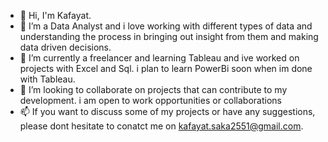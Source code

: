 - 👋 Hi, I'm Kafayat.
- 👀 I’m a Data Analyst and i love working with different types of data and understanding the process in bringing out insight from them and making data driven decisions. 
- 🌱 I’m currently a freelancer and learning Tableau and ive worked on projects with Excel and Sql. i plan to learn PowerBi soon when im done with Tableau.
- 💞️ I’m looking to collaborate on projects that can contribute to my development. i am open to work opportunities or collaborations
- 📫 If you want to discuss some of my projects or have any suggestions, please dont hesitate to conatct me on kafayat.saka2551@gmail.com.

<!---
Kafayatjumai/Kafayatjumai is a ✨ special ✨ repository because its `README.md` (this file) appears on your GitHub profile.
You can click the Preview link to take a look at your changes.
--->
